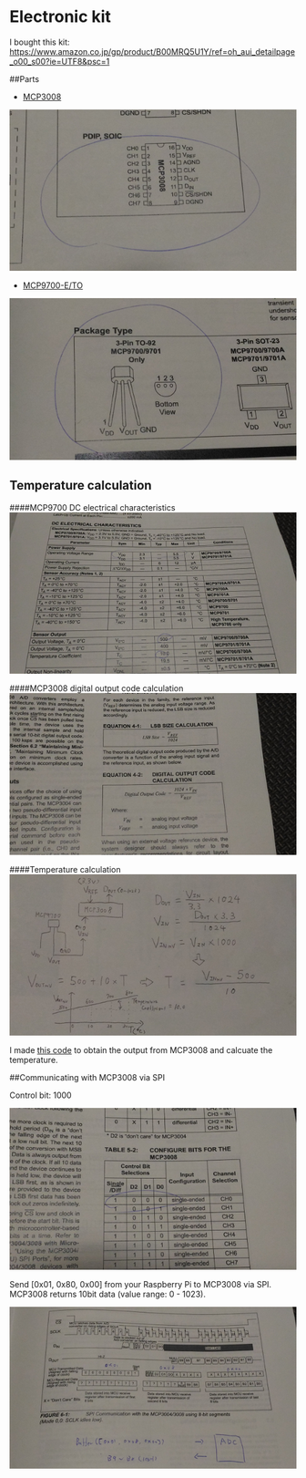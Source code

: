 # Electronic kit

I bought this kit: https://www.amazon.co.jp/gp/product/B00MRQ5U1Y/ref=oh_aui_detailpage_o00_s00?ie=UTF8&psc=1

##Parts

- [MCP3008](https://cdn-shop.adafruit.com/datasheets/MCP3008.pdf)

![mcp3008_4](./mcp3008_4.png)

- [MCP9700-E/TO](http://ww1.microchip.com/downloads/en/DeviceDoc/21942e.pdf)

![mcp9700_2](./mcp9700_2.png)

## Temperature calculation

####MCP9700 DC electrical characteristics
![mcp9700_1](./mcp9700_1.png)

####MCP3008 digital output code calculation
![mcp3008_1](./mcp3008_1.png)

####Temperature calculation
![equation](./equation.png)

I made [this code](./thing/temperature.js) to obtain the output from MCP3008 and calcuate the temperature.

##Communicating with MCP3008 via SPI

Control bit: 1000

![mcp3008_2](./mcp3008_2.png)

Send [0x01, 0x80, 0x00] from your Raspberry Pi to MCP3008 via SPI. MCP3008 returns 10bit data (value range: 0 - 1023).

![mcp3008_3](./mcp3008_3.png)
